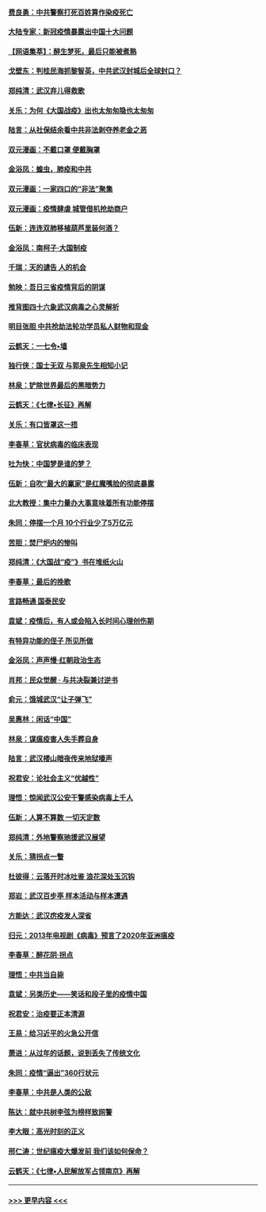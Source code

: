 #### [费良勇：中共警察打死百姓算作染疫死亡](../pages/nsc993/n11919264.md?t=03062231) 
#### [大陆专家：新冠疫情暴露出中国十大问题](../pages/nsc993/n11919187.md?t=03062231) 
#### [【网语集萃】：醉生梦死，最后只能被煮熟](../pages/nsc993/n11918994.md?t=03062231) 
#### [戈壁东：判桂民海抓黎智英，中共武汉封城后全球封口？](../pages/nsc993/n11917982.md?t=03062231) 
#### [郑纯清：武汉弃儿得救歌](../pages/nsc993/n11917881.md?t=03062231) 
#### [关乐：为何《大国战疫》出也太匆匆隐也太匆匆](../pages/nsc993/n11917792.md?t=03062231) 
#### [陆言：从社保结余看中共非法剥夺养老金之恶](../pages/nsc993/n11917084.md?t=03062231) 
#### [双元漫画：不戴口罩 便戴胸罩](../pages/nsc993/n11916447.md?t=03062231) 
#### [金浴凤：蝗虫，肺疫和中共](../pages/nsc993/n11916904.md?t=03062231) 
#### [双元漫画：一家四口的“非法”聚集](../pages/nsc993/n11916378.md?t=03062231) 
#### [双元漫画：疫情肆虐 城管借机抢劫商户](../pages/nsc993/n11916310.md?t=03062231) 
#### [伍新：连连双肺移植葫芦里装何酒？](../pages/nsc993/n11913667.md?t=03062231) 
#### [金浴凤：南柯子·大国制疫](../pages/nsc993/n11913657.md?t=03062231) 
#### [千瑞：天的谴告  人的机会](../pages/nsc993/n11913309.md?t=03062231) 
#### [勉映：吾日三省疫情背后的阴谋](../pages/nsc993/n11913079.md?t=03062231) 
#### [推背图四十六象武汉病毒之心灵解析](../pages/nsc993/n11911761.md?t=03062231) 
#### [明目张胆 中共抢劫法轮功学员私人财物和现金](../pages/nsc993/n11910262.md?t=03062231) 
#### [云鹤天：一七令▪墙](../pages/nsc993/n11910627.md?t=03062231) 
#### [独行侠：国士无双 与郭泉先生相知小记](../pages/nsc993/n11910613.md?t=03062231) 
#### [林泉：铲除世界最后的黑暗势力](../pages/nsc993/n11909320.md?t=03062231) 
#### [云鹤天：《七律▪长征》再解](../pages/nsc993/n11909327.md?t=03062231) 
#### [关乐：有口皆罩这一捂](../pages/nsc993/n11908393.md?t=03062231) 
#### [李春草：官状病毒的临床表现](../pages/nsc993/n11908339.md?t=03062231) 
#### [吐为快：中国梦是谁的梦？](../pages/nsc993/n11906564.md?t=03062231) 
#### [伍新：自吹“最大的赢家”是红魔嘴脸的彻底暴露](../pages/nsc993/n11906407.md?t=03062231) 
#### [北大教授：集中力量办大事意味着所有功能停摆](../pages/nsc993/n11904800.md?t=03062231) 
#### [朱同：停摆一个月 10个行业少了5万亿元](../pages/nsc993/n11904498.md?t=03062231) 
#### [苦胆：焚尸炉内的惨叫](../pages/nsc993/n11904479.md?t=03062231) 
#### [郑纯清：《大国战“疫”》书在堆纸火山](../pages/nsc993/n11904450.md?t=03062231) 
#### [李春草：最后的挽歌](../pages/nsc993/n11904441.md?t=03062231) 
#### [言路畅通 国泰民安](../pages/nsc993/n11904222.md?t=03062231) 
#### [袁斌：疫情后，有人或会陷入长时间心理创伤期](../pages/nsc993/n11901514.md?t=03062231) 
#### [有特异功能的侄子 所见所做](../pages/nsc993/n11901154.md?t=03062231) 
#### [金浴凤：声声慢‧红朝政治生态](../pages/nsc993/n11899553.md?t=03062231) 
#### [肖邦：民众觉醒 · 与共决裂兼讨逆书](../pages/nsc993/n11898435.md?t=03062231) 
#### [俞元：饿城武汉“让子弹飞”](../pages/nsc993/n11898344.md?t=03062231) 
#### [吴惠林：闲话“中国”](../pages/nsc993/n11898182.md?t=03062231) 
#### [林泉：谋瘟疫害人失手葬自身](../pages/nsc993/n11897892.md?t=03062231) 
#### [陆言：武汉楼山暗夜传来地狱嚎声](../pages/nsc993/n11897033.md?t=03062231) 
#### [祝君安：论社会主义“优越性”](../pages/nsc993/n11897005.md?t=03062231) 
#### [理悟：惊闻武汉公安干警感染病毒上千人](../pages/nsc993/n11896947.md?t=03062231) 
#### [伍新：人算不算数 一切天定数](../pages/nsc993/n11893372.md?t=03062231) 
#### [郑纯清：外地警察驰援武汉展望](../pages/nsc993/n11893115.md?t=03062231) 
#### [关乐：猜拐点一瞥](../pages/nsc993/n11893020.md?t=03062231) 
#### [杜彼得：云落开时冰吐鉴 浪花深处玉沉钩](../pages/nsc993/n11892107.md?t=03062231) 
#### [郑岩：武汉百步亭 样本活动与样本遭遇](../pages/nsc993/n11892310.md?t=03062231) 
#### [方能达：武汉疠疫发人深省](../pages/nsc993/n11891376.md?t=03062231) 
#### [归元：2013年电视剧《病毒》预言了2020年亚洲瘟疫](../pages/nsc993/n11891126.md?t=03062231) 
#### [李春草：醉花阴·拐点](../pages/nsc993/n11890567.md?t=03062231) 
#### [理悟：中共当自毙](../pages/nsc993/n11890559.md?t=03062231) 
#### [袁斌：另类历史——笑话和段子里的疫情中国](../pages/nsc993/n11889243.md?t=03062231) 
#### [祝君安：治疫要正本清源](../pages/nsc993/n11889085.md?t=03062231) 
#### [王易：给习近平的火急公开信](../pages/nsc993/n11888225.md?t=03062231) 
#### [萧进：从过年的话题，说到丢失了传统文化](../pages/nsc993/n11887732.md?t=03062231) 
#### [朱同：疫情“逼出”360行状元](../pages/nsc993/n11887678.md?t=03062231) 
#### [李春草：中共是人类的公敌](../pages/nsc993/n11887656.md?t=03062231) 
#### [陈达：就中共树李弦为榜样致网警](../pages/nsc993/n11887625.md?t=03062231) 
#### [李大眼：高光时刻的正义](../pages/nsc993/n11887585.md?t=03062231) 
#### [邢仁涛：世纪瘟疫大爆发前 我们该如何保命？](../pages/nsc993/n11887535.md?t=03062231) 
#### [云鹤天：《七律▪人民解放军占领南京》再解](../pages/nsc993/n11887524.md?t=03062231) 

----
#### [ >>> 更早内容 <<< ](../indexes/nsc993-earlier.md)
